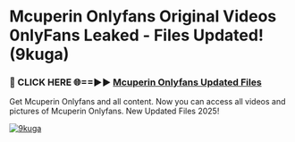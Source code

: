 # Mcuperin Onlyfans Original Videos 0nlyFans Leaked - Files Updated! (9kuga)

<h3>🔴 CLICK HERE 🌐==►► <a href="https://tinyurl.com/ehrbuxhb" rel="nofollow">Mcuperin Onlyfans Updated Files</a></h3>

Get Mcuperin Onlyfans and all content. Now you can access all videos and pictures of Mcuperin Onlyfans. New Updated Files 2025!

[![9kuga](https://i.imgur.com/lVYEuWS.gif)](https://tinyurl.com/ehrbuxhb)
